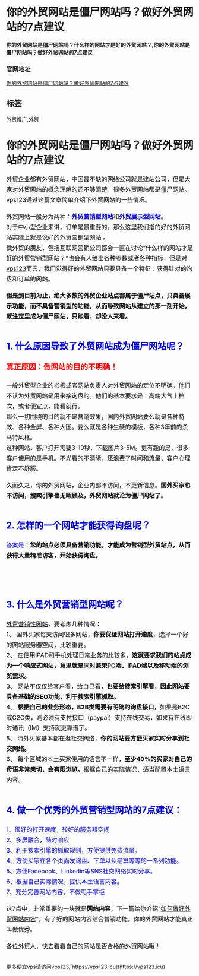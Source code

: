 # 你的外贸网站是僵尸网站吗？做好外贸网站的7点建议

#### 你的外贸网站是僵尸网站吗？什么样的网站才是好的外贸网站？,你的外贸网站是僵尸网站吗？做好外贸网站的7点建议

### 官网地址

[你的外贸网站是僵尸网站吗？做好外贸网站的7点建议](/)

## 标签

外贸推广,外贸



<h1>你的外贸网站是僵尸网站吗？做好外贸网站的7点建议</h1><div class="d-m"><div class="dm-cet"><div class="b-d-content lh1" itemprop="articleBody"><div><picture class="lazy-f p-ritxt" style="height:0px;"><source srcset="https://www.globalsir.com/uploads/61de9d158c6a2836647587_t_WNo_1600d900.webp" type="image/webp"><hide class="nim scrollLoading" style="width:100%;" alt="" onload="this.style.opacity=1" src="https://www.globalsir.com/uploads/61de9d158c6a2836647587_t_WNo_1600d900.jpg"><input id="srcw" type="hidden" value="1600"> <input id="srch" type="hidden" value="900"></hide></picture></div><div><span style="color:#000000;font-size:16px;"><span style="line-height:1.75em;">外贸企业都有外贸网站，中国最不缺的网络公司就是建站公司，但是大家对外贸网站的概念理解的还不够清楚，很多外贸网站都是僵尸网站。vps123通过这篇文章简单介绍下外贸网站的一些情况。</span></span></div><div>&nbsp;</div><div><span style="color:#000000;font-size:16px;"><span style="line-height:1.75em;">外贸网站一般分为两种：</span></span><span style="color:#0000cd;font-size:16px;"><span style="line-height:1.75em;"><strong>外贸营销型网站</strong></span></span><span style="color:#000000;font-size:16px;"><span style="line-height:1.75em;">和</span></span><span style="color:#0000cd;font-size:16px;"><span style="line-height:1.75em;"><strong>外贸展示型网站</strong></span></span><span style="font-size:16px;"><span style="line-height:1.75em;">。</span></span></div><div><span style="color:#000000;font-size:16px;"><span style="line-height:1.75em;">对于中小型企业来讲，订单是最重要的。那么这里我们指的好的外贸网站实际上就是说好的</span></span><a class="blue und" href="https://www.globalsir.com/website/" target="_blank"><span style="color:#000000;font-size:16px;"><span style="line-height:1.75em;">外贸营销型网站 </span></span></a><span style="color:#000000;font-size:16px;"><span style="line-height:1.75em;">。</span></span></div><div><span style="color:#000000;font-size:16px;"><span style="line-height:1.75em;">做外贸的朋友，包括互联网营销公司都会一直在讨论“什么样的网站才是好的外贸营销型网站？”也会有人给出各种参数或者各种指标，但是对</span></span><a href="https://www.globalsir.com" target="_blank"><span style="color:#000000;font-size:16px;"><span style="line-height:1.75em;">vps123</span></span></a><span style="color:#000000;font-size:16px;"><span style="line-height:1.75em;">而言，我们觉得好的外贸网站只要具备一个特征：获得针对的询盘和订单的网站。</span></span></div><div>&nbsp;</div><div><span style="color:#000000;font-size:16px;"><span style="line-height:1.75em;"><strong>但是到目前为止，绝大多数的外贸企业站点都属于僵尸站点，只具备展示功能，而不具备营销型的功能，从而导致网站从建立的那一刻开始，就注定里成为僵尸网站，只能看，却没人来看。</strong></span></span></div><div>&nbsp;</div><h2><span style="color:#0000cd;font-size:24px;"><span style="line-height:1.75em;"><strong>1. 什么原因导致了外贸网站成为僵尸网站呢？</strong></span></span></h2><div><span style="color:#ff0000;font-size:20px;"><span style="line-height:1.75em;"><strong>真正原因：做网站的目的不明确！</strong></span></span></div><div>&nbsp;</div><div><span style="color:#000000;font-size:16px;"><span style="line-height:1.75em;">一般外贸型企业的老板或者网站负责人对外贸网站的定位不明确。他们不认为外贸网站是用来接询盘的。他们的基本要求是：高端大气上档次，或者便宜点，能看就行。</span></span></div><div><span style="color:#000000;font-size:16px;"><span style="line-height:1.75em;">那么一切围绕的目的就不是营销效果，国内外贸网站要么就是各种特效、各种全屏、各种大图。要么就是各种生硬的模板，各种3年前的杀马特风格。</span></span></div><div><span style="color:#000000;font-size:16px;"><span style="line-height:1.75em;">这种网站，客户打开需要3-10秒，下载图片3-5M。更有趣的是，很多客户使用的是手机。不光看的不清晰，还浪费了时间和流量，客户心理肯定不舒服。</span></span></div><div>&nbsp;</div><div><span style="color:#000000;font-size:16px;"><span style="line-height:1.75em;">久而久之，你的外贸网站，企业内部不访问，不更新信息。<strong>国外买家也不访问，搜索引擎也无暇顾及，外贸网站就沦为僵尸网站了</strong>。</span></span></div><div class="conus-btn-f">&nbsp;</div><h2><span style="color:#0000cd;font-size:24px;"><span style="line-height:1.75em;"><strong>2. 怎样的一个网站才能获得询盘呢？</strong></span></span></h2><div><span style="color:#0000cd;font-size:16px;"><span style="line-height:1.75em;">答案是：</span></span><span style="color:#000000;font-size:16px;"><span style="line-height:1.75em;"><strong>您的站点必须具备营销功能，才能成为营销型外贸站点，从而获得大量精准访客，开始获得询盘。</strong></span></span></div><div>&nbsp;</div><div>&nbsp;</div><div style="text-align:center;"><span style="font-size:16px;"><span style="line-height:1.75em;"><picture class="lazy-f p-ritxt" style="height:0px;"><source srcset="https://www.globalsir.com/uploads/61de9ebec0334477439348_t_WNo_1347d423.webp" type="image/webp"><hide class="nim scrollLoading" style="height:100%;width:100%;" alt="" onload="this.style.opacity=1" src="https://www.globalsir.com/uploads/61de9ebec0334477439348_t_WNo_1347d423.jpg"><input id="srcw" type="hidden" value="1347"> <input id="srch" type="hidden" value="423"></hide></picture></span></span></div><div>&nbsp;</div><div>&nbsp;</div><h2><span style="color:#0000cd;font-size:24px;"><span style="line-height:1.75em;"><strong>3. 什么是外贸营销型网站呢？</strong></span></span></h2><div><a href="https://www.globalsir.com/website/" target="_blank"><span style="color:#000000;font-size:16px;"><span style="line-height:1.75em;">外贸营销性网站</span></span></a><span style="color:#000000;font-size:16px;"><span style="line-height:1.75em;">，要考虑几种情况：</span></span></div><div><span style="color:#000000;font-size:16px;"><span style="line-height:1.75em;">1、</span><span class="Apple-tab-span" style="line-height:1.75em;white-space:pre;"> </span><span style="line-height:1.75em;">国外买家每天访问很多网站，<strong>你要保证网站打开速度</strong>，选择一个好的网站服务器空间，比较重要。</span></span></div><div><span style="color:#000000;font-size:16px;"><span style="line-height:1.75em;">2、</span><span class="Apple-tab-span" style="line-height:1.75em;white-space:pre;"> </span><span style="line-height:1.75em;">在使用IPAD和手机处理日常业务的比较多，<strong>这就要求我们的站点成为一个响应式网站，意思就是同时兼荣PC端、IPAD端以及移动端的浏览需求。&nbsp;</strong></span></span></div><div><span style="color:#000000;font-size:16px;"><span style="line-height:1.75em;">3、</span><span class="Apple-tab-span" style="line-height:1.75em;white-space:pre;"> </span><span style="line-height:1.75em;">网站不仅仅给客户看，给自己看，<strong>也要给搜索引擎看，因此网站要具备基础的SEO功能，利于搜索引擎抓取。</strong></span></span></div><div><span style="color:#000000;font-size:16px;"><span style="line-height:1.75em;">4、</span><span class="Apple-tab-span" style="line-height:1.75em;white-space:pre;"> </span><span style="line-height:1.75em;"><strong>根据自己的业务形态，B2B类需要有明确的询盘接口</strong>，如果是B2C或C2C类，则必须有支付接口（paypal）支持在线交易，如果有在线即时通讯（IM）支持就更靠谱了。</span></span></div><div><span style="color:#000000;font-size:16px;"><span style="line-height:1.75em;">5、</span><span class="Apple-tab-span" style="line-height:1.75em;white-space:pre;"> </span><span style="line-height:1.75em;">海外买家基本都在逛社交网络，<strong>你的网站要方便买家实时分享到社交网络。</strong></span></span></div><div><span style="color:#000000;font-size:16px;"><span style="line-height:1.75em;">6、</span><span class="Apple-tab-span" style="line-height:1.75em;white-space:pre;"> </span><span style="line-height:1.75em;">每个区域的本土买家使用的语言不一样，<strong>至少40%的买家对自己的母语非常亲切，会有限浏览。</strong>根据自己的实际情况，适当配置本土语言内容。</span></span></div><div class="conus-btn-f">&nbsp;</div><h2><span style="color:#0000cd;font-size:24px;"><span style="line-height:1.75em;"><strong>4. 做一个优秀的外贸营销型网站的7点建议</strong>：&nbsp;</span></span></h2><div><span style="color:#0000cd;font-size:16px;"><span style="line-height:1.75em;">1、很好的打开速度，较好的服务器空间</span></span></div><div><span style="color:#0000cd;font-size:16px;"><span style="line-height:1.75em;">2、多屏融合，随时响应&nbsp;</span></span></div><div><span style="color:#0000cd;font-size:16px;"><span style="line-height:1.75em;">3、利于搜索引擎的抓取规则，方便提供免费流量。&nbsp;</span></span></div><div><span style="color:#0000cd;font-size:16px;"><span style="line-height:1.75em;">4、方便买家在各个页面发询盘、下单以及结算等等的一系列功能。&nbsp;</span></span></div><div><span style="color:#0000cd;font-size:16px;"><span style="line-height:1.75em;">5、方便Facebook、Linkedin等SNS社交网络实时分享。</span></span></div><div><span style="color:#0000cd;font-size:16px;"><span style="line-height:1.75em;">6、根据自己实际情况，提供本土语言内容。&nbsp;</span></span></div><div><span style="color:#0000cd;font-size:16px;"><span style="line-height:1.75em;">7、充分完善网站内容，不做甩手掌柜</span></span></div><div>&nbsp;</div><div><span style="color:#000000;font-size:16px;"><span style="line-height:1.75em;">这7点中，非常重要的一块就是<strong>网站内容</strong>，下一篇给你介绍“</span></span><a href="https://www.globalsir.com/how-to-build-promotion-content/" target="_blank"><span style="color:#000000;font-size:16px;"><span style="line-height:1.75em;">如何做好外贸网站内容</span></span></a><span style="color:#000000;font-size:16px;"><span style="line-height:1.75em;">”，有了好的网站内容结合营销功能，你的外贸网站才能真正叫做优秀。</span></span></div><div>&nbsp;</div><div><span style="color:#000000;font-size:16px;"><span style="line-height:1.75em;">各位外贸人，快去看看自己的网站是否合格的外贸网站哦！</span></span></div><div>&nbsp;</div></div></div></div>

更多便宜vps请访问[vps123](https://vps123.icu),[https://vps123.icu](https://vps123.icu)
